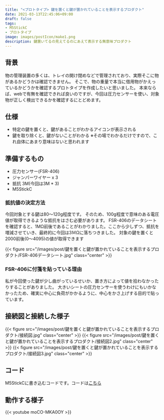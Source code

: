 ```yaml
---
title: "<プロトタイプ> 鍵を置くと鍵が置かれていることを表示するプロダクト"
date: 2021-03-13T22:45:06+09:00
draft: false
tags:
- M5StickC
- プロトタイプ
image: images/postIcon/make1.png
description: 鍵置いてるの見えてるのにあえて表示する無意味プロダクト
---
```



## 背景

物の管理装置の多くは、トレイの開け閉めなどで管理されており、実際そこに物があるかどうかは確認できません。
そこで、物の重量で本当に借用物がかえっているかどうかを確認するプロトタイプを作成したいと思いました。
本来ならば、webで有無を確認できれば良いのですが、今回は圧力センサーを使い、対象物が正しく検出できるかを確認するにとどめます。

## 仕様

* 特定の鍵を置くと、鍵があることがわかるアイコンが表示される
* 鍵を取り除くと、鍵がないことがわかる
※その場でわかるだけですので、これ自体にあまり意味はないと思われます


## 準備するもの

* 圧力センサー(FSR-406)
* ジャンパーワイヤー x 3
* 抵抗 3M(今回は3M * 3)
* M5StickC

### 抵抗値の決定方法

今回対象とする鍵は80～120g程度です。
そのため、100g程度で意味のある電圧値が取得できるような抵抗をはさむ必要があります。
FSR-406のデータシートを確認すると、1MΩ前後であることがわかりました。ここから少しずつ、抵抗を増減させていき、最終的に今回は3ＭΩに落ちつきました。
対象の鍵を置くと2000前後(0～4095)の値が取得できます

{{< figure src="/images/post/鍵を置くと鍵が置かれていることを表示するプロダクト/FSR-406データシート.jpg" class="center" >}}

### FSR-406に付箋を貼っている理由

私が今回使った鍵が少し曲がっているせいか、置き方によって値を拾わなかったりすることがありました。
大きいシートの圧力センサーを使うわけにもいかなかったため、確実に中心に負荷がかかるように、中心をかさ上げする目的で貼っています。

## 接続図と接続した様子

{{< figure src="/images/post/鍵を置くと鍵が置かれていることを表示するプロダクト/接続図.jpg" class="center" >}}
{{< figure src="/images/post/鍵を置くと鍵が置かれていることを表示するプロダクト/接続図2.jpg" class="center" >}}
{{< figure src="/images/post/鍵を置くと鍵が置かれていることを表示するプロダクト/接続図3.jpg" class="center" >}}

## コード

M5StickCに書き込むコードです。コードは[こちら](https://github.com/mametarou967/KagiKenchiForM5StickC)

## 動作する様子

{{< youtube moCO-MKA0OY >}}
